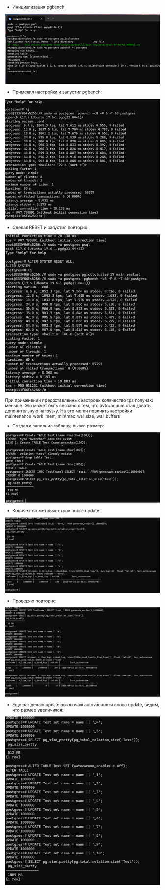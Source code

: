 - Инициализация pgbench

![](https://raw.githubusercontent.com/vrartem/Postgre-DBA-2025-07/refs/heads/main/Autovacuum/6.2.png)

- Применил настройки и запустил pgbench:

![](https://raw.githubusercontent.com/vrartem/Postgre-DBA-2025-07/refs/heads/main/Autovacuum/6.3.png)

- Сделал RESET и запустил повторно:

![](https://raw.githubusercontent.com/vrartem/Postgre-DBA-2025-07/refs/heads/main/Autovacuum/6.4.png)

При применении предоставленных настроек количество tps получаю меньше. 
Это может быть связано с тем, что avtovacuum стал давать допонительную нагрузку.
На это могли повлиять настройки maintenance_work_mem, min\max_wal_size, wal_buffers

- Создал и заполнил таблицу, вывел размер:

![](https://raw.githubusercontent.com/vrartem/Postgre-DBA-2025-07/refs/heads/main/Autovacuum/6.5.png)

- Количество метрвых строк после update:

![](https://raw.githubusercontent.com/vrartem/Postgre-DBA-2025-07/refs/heads/main/Autovacuum/6.6.png)

- Проверяю повторно:

![](https://raw.githubusercontent.com/vrartem/Postgre-DBA-2025-07/refs/heads/main/Autovacuum/6.7.png)

- Еще раз делаю update выключаю autovacuum и снова update, видим, что размер увеличился:

![](https://raw.githubusercontent.com/vrartem/Postgre-DBA-2025-07/refs/heads/main/Autovacuum/6.8.png)

